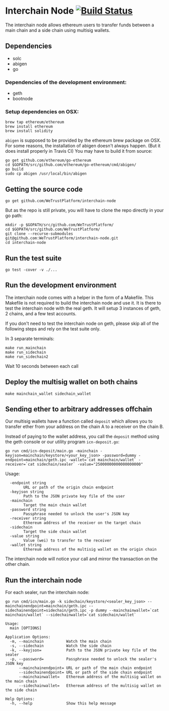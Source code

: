 # Interchain Node [![Build Status](https://travis-ci.com/WeTrustPlatform/interchain-node.svg?token=zZKDmgBA4AupAdRbvfQN&branch=master)](https://travis-ci.com/WeTrustPlatform/interchain-node)

The interchain node allows ethereum users to transfer funds between a main chain and a side chain using multisig wallets.

## Dependencies

 * solc
 * abigen
 * go

### Dependencies of the development environment:

 * geth
 * bootnode

### Setup dependencies on OSX:

```
brew tap ethereum/ethereum
brew install ethereum
brew install solidity
```

`abigen` is supposed to be provided by the ethereum brew package on OSX. For some reasons, the installation of abigen doesn't always happen. (But it does install properly in Travis CI)
You may have to build it from source:

```
go get github.com/ethereum/go-ethereum
cd $GOPATH/src/github.com/ethereum/go-ethereum/cmd/abigen/
go build
sudo cp abigen /usr/local/bin/abigen
```

## Getting the source code

    go get github.com/WeTrustPlatform/interchain-node

But as the repo is still private, you will have to clone the repo directly in your go path:

    mkdir -p $GOPATH/src/github.com/WeTrustPlatform/
    cd $GOPATH/src/github.com/WeTrustPlatform/
    git clone --recurse-submodules git@github.com:WeTrustPlatform/interchain-node.git
    cd interchain-node

## Run the test suite

    go test -cover -v ./...

## Run the development environment

The interchain node comes with a helper in the form of a Makefile. This Makefile is not required to build the interchain node and use it. It is there to test the interchain node with the real geth. It will setup 3 instances of geth, 2 chains, and a few test accounts.

If you don't need to test the interchain node on geth, please skip all of the following steps and rely on the test suite only.

In 3 separate terminals:

```
make run_mainchain
make run_sidechain
make run_sidechain2
```

Wait 10 seconds between each call

## Deploy the multisig wallet on both chains

    make mainchain_wallet sidechain_wallet

## Sending ether to arbitrary addresses offchain

Our multisig wallets have a function called `deposit` which allows you to transfer ether from your address on the chain A to a receiver on the chain B.

Instead of paying to the wallet address, you call the `deposit` method using the geth console or our utility program `icn-deposit.go`:

    go run cmd/icn-deposit/main.go -mainchain -keyjson=mainchain/keystore/<your_key_json> -password=dummy -endpoint=mainchain/geth.ipc -wallet=`cat mainchain/wallet` -receiver=`cat sidechain/sealer` -value="25000000000000000000"

Usage:

```
  -endpoint string
    	URL or path of the origin chain endpoint
  -keyjson string
    	Path to the JSON private key file of the user
  -mainchain
    	Target the main chain wallet
  -password string
    	Passphrase needed to unlock the user's JSON key
  -receiver string
    	Ethereum address of the receiver on the target chain
  -sidechain
    	Target the side chain wallet
  -value string
    	Value (wei) to transfer to the receiver
  -wallet string
    	Ethereum address of the multisig wallet on the origin chain
```

The interchain node will notice your call and mirror the transaction on the other chain.

## Run the interchain node

For each sealer, run the interchain node:

    go run cmd/icn/main.go -k sidechain/keystore/<sealer_key_json> --mainchainendpoint=mainchain/geth.ipc --sidechainendpoint=sidechain/geth.ipc -p dummy --mainchainwallet=`cat mainchain/wallet` --sidechainwallet=`cat sidechain/wallet`

```
Usage:
  main [OPTIONS]

Application Options:
  -m, --mainchain          Watch the main chain
  -s, --sidechain          Watch the side chain
  -k, --keyjson=           Path to the JSON private key file of the sealer
  -p, --password=          Passphrase needed to unlock the sealer's JSON key
      --mainchainendpoint= URL or path of the main chain endpoint
      --sidechainendpoint= URL or path of the side chain endpoint
      --mainchainwallet=   Ethereum address of the multisig wallet on the main chain
      --sidechainwallet=   Ethereum address of the multisig wallet on the side chain

Help Options:
  -h, --help               Show this help message
```